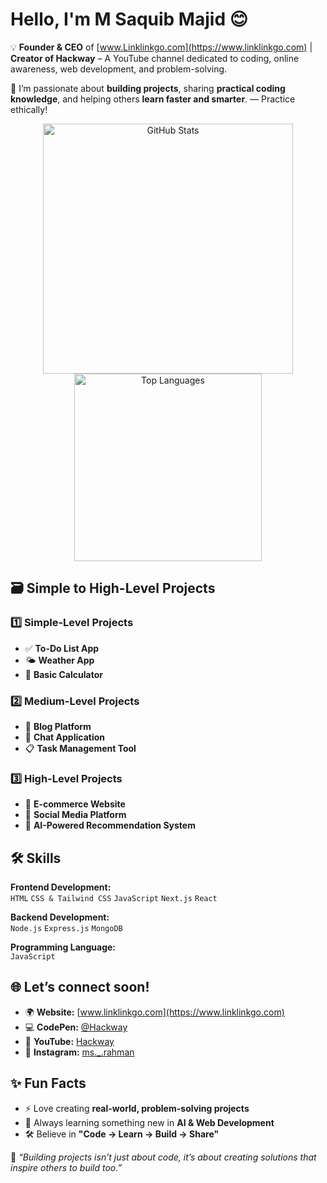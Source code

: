# Hello, I'm **M Saquib Majid** 😊 

💡 **Founder & CEO** of [www.Linklinkgo.com](https://www.linklinkgo.com) | **Creator of Hackway** – A YouTube channel dedicated to coding, online awareness, web development, and problem-solving.  

🚀 I’m passionate about **building projects**, sharing **practical coding knowledge**, and helping others **learn faster and smarter**. — Practice ethically!

<p align="center">
  <img src="https://github-readme-stats.vercel.app/api?username=saquib-dev&show_icons=true&theme=tokyonight&hide_border=true" alt="GitHub Stats" width="400" />
  <img src="https://github-readme-stats.vercel.app/api/top-langs/?username=saquib-dev&layout=compact&theme=tokyonight&hide_border=true" alt="Top Languages" width="300" />
</p>

## 🗃️ Simple to High-Level Projects

### 1️⃣ **Simple-Level Projects**
- ✅ **To-Do List App**  
- 🌤 **Weather App**  
- 🧮 **Basic Calculator**  

### 2️⃣ **Medium-Level Projects**
- 📝 **Blog Platform**  
- 💬 **Chat Application**  
- 📋 **Task Management Tool**  

### 3️⃣ **High-Level Projects**
- 🛒 **E-commerce Website**  
- 📱 **Social Media Platform**  
- 🤖 **AI-Powered Recommendation System**  

## 🛠 Skills

**Frontend Development:**  
`HTML` `CSS & Tailwind CSS` `JavaScript` `Next.js` `React`  

**Backend Development:**  
`Node.js` `Express.js` `MongoDB`  

**Programming Language:**  
`JavaScript`  

## 🌐 Let’s connect soon! 

- 🌍 **Website:** [www.linklinkgo.com](https://www.linklinkgo.com)  
- 💻 **CodePen:** [@Hackway](https://codepen.io/hackway)
- 🎥 **YouTube:** [Hackway](https://www.youtube.com/@hackway)  
- 📸 **Instagram:** [ms._.rahman](https://www.instagram.com/ms._.rahman/)  


## ✨ Fun Facts
- ⚡ Love creating **real-world, problem-solving projects**  
- 🎯 Always learning something new in **AI & Web Development**  
- 🛠 Believe in **"Code → Learn → Build → Share"**  

 💬 _“Building projects isn’t just about code, it’s about creating solutions that inspire others to build too.”_  
